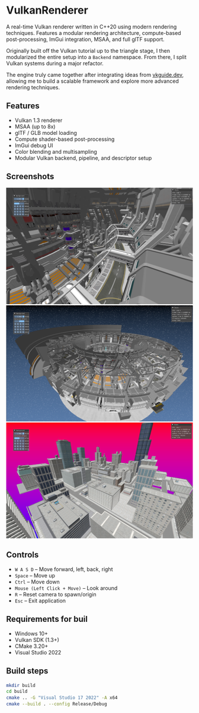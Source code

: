 # VulkanRenderer

A real-time Vulkan renderer written in C++20 using modern rendering techniques. Features a modular rendering architecture, compute-based post-processing, ImGui integration, MSAA, and full glTF support.

Originally built off the Vulkan tutorial up to the triangle stage, I then modularized the entire setup into a `Backend` namespace. From there, I split Vulkan systems during a major refactor.

The engine truly came together after integrating ideas from [vkguide.dev](https://vkguide.dev/), allowing me to build a scalable framework and explore more advanced rendering techniques.

## Features

- Vulkan 1.3 renderer
- MSAA (up to 8x)
- glTF / GLB model loading
- Compute shader-based post-processing
- ImGui debug UI
- Color blending and multisampling
- Modular Vulkan backend, pipeline, and descriptor setup

## Screenshots

![Main Render](res/screenshots/spacestation1.png)
![Post-Processing Compute shader](res/screenshots/spacestation2.png)
![City](res/screenshots/city.png)

## Controls
- `W A S D` – Move forward, left, back, right  
- `Space` – Move up  
- `Ctrl` – Move down  
- `Mouse (Left Click + Move)` – Look around  
- `R` – Reset camera to spawn/origin  
- `Esc` – Exit application

## Requirements for buil

- Windows 10+
- Vulkan SDK (1.3+)
- CMake 3.20+
- Visual Studio 2022

## Build steps

```bash
mkdir build
cd build
cmake .. -G "Visual Studio 17 2022" -A x64
cmake --build . --config Release/Debug

